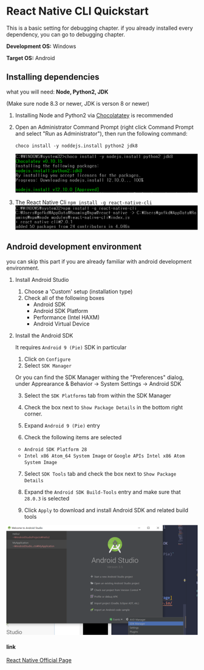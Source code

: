 # React Native CLI Quickstart

This is a basic setting for debugging chapter. if you already installed every dependency, you can go to debugging chapter.

__Development OS:__ Windows

__Target OS:__ Android

## Installing dependencies

what you will need: __Node, Python2, JDK__

(Make sure node 8.3 or newer, JDK is verson 8 or newer)

1. Installing Node and Python2 via [Chocolatatey](https://chocolatey.org/courses/installation/installing?method=installing-chocolatey) is recommended

2. Open an Administrator Command Prompt (right click Command Prompt and select "Run as Administrator"), then run the following command:

    `choco install -y noddejs.install python2 jdk8`

    ![install choco](../Images/Choco_install.png)

3. The React Native Cli
    `npm install -g react-native-cli`
    ![install reactNativeCli](../Images/ReactNativeCliInstall.png)

## Android development environment

you can skip this part if you are already familiar with android development environment.

1. Install Android Studio
    1. Choose a 'Custom' setup (installation type)
    2. Check all of the following boxes
        + Android SDK
        + Android SDK Platform
        + Performance (Intel HAXM)
        + Android Virtual Device

2. Install the Android SDK

    It requires `Android 9 (Pie)` SDK in particular
    1. Click on `Configure`
    2. Select `SDK Manager`

    Or you can find the SDK Manager withing the "Preferences" dialog,
    under Apprearance & Behavior → System Settings → Android SDK

    3. Select the `SDK Platforms` tab from within the SDK Manager
    4. Check the box next to `Show Package Details` in the bottom right corner.

    5. Expand `Android 9 (Pie)` entry
    6. Check the following items are selected
    + `Android SDK Platform 28`
    + `Intel x86 Atom_64 System Image` or `Google APIs Intel x86 Atom System Image`

    7. Select `SDK Tools` tab and check the box next to `Show Package Details`
    8. Expand the `Android SDK Build-Tools` entry and make sure that `28.0.3` is selected

    9. Click `Apply` to download and install Android SDK and related build tools


 
![installAndroidSDK](../Images/InstallAndroidSDK.png)



#### link
[React Native Official Page](https://facebook.github.io/react-native/docs/getting-started)
